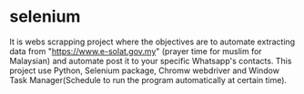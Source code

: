 # selenium
It is webs scrapping project where the objectives are to automate extracting data from "https://www.e-solat.gov.my"  (prayer time for muslim for Malaysian) and automate post it to your specific Whatsapp's contacts. This project use Python, Selenium package, Chromw webdriver and Window Task Manager(Schedule to run the program automatically at certain time).
